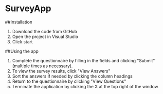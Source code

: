 # SurveyApp

##Installation
1.	Download the code from GitHub
2.	Open the project in Visual Studio
3.	Click start

##Using the app
1.	Complete the questionnaire by filling in the fields and clicking "Submit" (multiple times as necessary).
2.	To view the survey results, click "View Answers"
3.	Sort the answers if needed by clicking the column headings
4.	Return to the questionnaire by clicking "View Questions"
5.	Terminate the application by clicking the X at the top right of the window